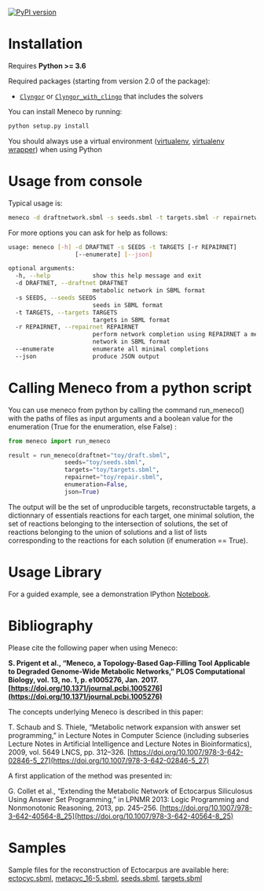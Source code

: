 [![PyPI version](https://img.shields.io/pypi/v/meneco.svg)](https://pypi.org/project/meneco/)
# Installation

Requires **Python >= 3.6**

Required packages (starting from version 2.0 of the package):
* [``Clyngor``](https://github.com/Aluriak/clyngor) or [``Clyngor_with_clingo``](https://github.com/Aluriak/clyngor-with-clingo) that includes the solvers

You can install Meneco by running:

```sh
python setup.py install
```

You should always use a virtual environment ([virtualenv](https://virtualenv.pypa.io/en/latest/), [virtualenv wrapper](https://virtualenvwrapper.readthedocs.io/en/latest/)) when using Python


# Usage from console

Typical usage is:

```sh
meneco -d draftnetwork.sbml -s seeds.sbml -t targets.sbml -r repairnetwork.sbml
```

For more options you can ask for help as follows:

```sh
usage: meneco [-h] -d DRAFTNET -s SEEDS -t TARGETS [-r REPAIRNET]
                   [--enumerate] [--json]

optional arguments:
  -h, --help            show this help message and exit
  -d DRAFTNET, --draftnet DRAFTNET
                        metabolic network in SBML format
  -s SEEDS, --seeds SEEDS
                        seeds in SBML format
  -t TARGETS, --targets TARGETS
                        targets in SBML format
  -r REPAIRNET, --repairnet REPAIRNET
                        perform network completion using REPAIRNET a metabolic
                        network in SBML format
  --enumerate           enumerate all minimal completions
  --json                produce JSON output
```

# Calling Meneco from a python script

You can use meneco from python by calling the command run_meneco() with the paths of files as input arguments and a boolean value for the enumeration (True for the enumeration, else False) :

```py
from meneco import run_meneco

result = run_meneco(draftnet="toy/draft.sbml", 
                seeds="toy/seeds.sbml", 
                targets="toy/targets.sbml", 
                repairnet="toy/repair.sbml", 
                enumeration=False, 
                json=True)
```

The output will be the set of unproducible targets, reconstructable targets, a dictionnary of essentials reactions for each target, one minimal solution, the set of reactions belonging to the intersection of solutions, the set of reactions belonging to the union of solutions and a list of lists corresponding to the reactions for each solution (if enumeration == True). 

# Usage Library

For a guided example, see a demonstration IPython [Notebook](http://nbviewer.jupyter.org/github/bioasp/meneco/blob/master/meneco.ipynb).


# Bibliography

Please cite the following paper when using Meneco:

**S. Prigent et al., “Meneco, a Topology-Based Gap-Filling Tool Applicable to Degraded Genome-Wide Metabolic Networks,” PLOS Computational Biology, vol. 13, no. 1, p. e1005276, Jan. 2017. [https://doi.org/10.1371/journal.pcbi.1005276](https://doi.org/10.1371/journal.pcbi.1005276)**

The concepts underlying Meneco is described in this paper:

T. Schaub and S. Thiele, “Metabolic network expansion with answer set programming,” in Lecture Notes in Computer Science (including subseries Lecture Notes in Artificial Intelligence and Lecture Notes in Bioinformatics), 2009, vol. 5649 LNCS, pp. 312–326. [https://doi.org/10.1007/978-3-642-02846-5_27](https://doi.org/10.1007/978-3-642-02846-5_27)

A first application of the method was presented in:

G. Collet et al., “Extending the Metabolic Network of Ectocarpus Siliculosus Using Answer Set Programming,” in LPNMR 2013: Logic Programming and Nonmonotonic Reasoning, 2013, pp. 245–256. [https://doi.org/10.1007/978-3-642-40564-8_25](https://doi.org/10.1007/978-3-642-40564-8_25)

# Samples

Sample files for the reconstruction of Ectocarpus are available here: [ectocyc.sbml][1], [metacyc_16-5.sbml][2], [seeds.sbml][3], [targets.sbml][4]

[1]: http://bioasp.github.io/downloads/samples/ectodata/ectocyc.sbml
[2]: http://bioasp.github.io/downloads/samples/ectodata/metacyc_16-5.sbml
[3]: http://bioasp.github.io/downloads/samples/ectodata/seeds.sbml
[4]: http://bioasp.github.io/downloads/samples/ectodata/targets.sbml
